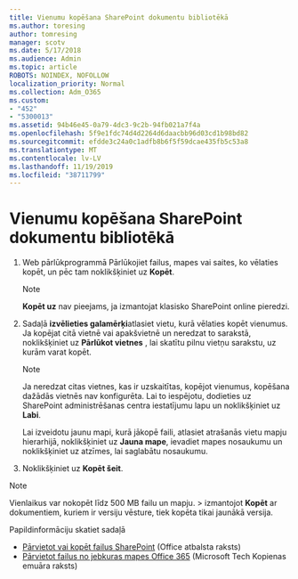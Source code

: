 ```yaml
---
title: Vienumu kopēšana SharePoint dokumentu bibliotēkā
ms.author: toresing
author: tomresing
manager: scotv
ms.date: 5/17/2018
ms.audience: Admin
ms.topic: article
ROBOTS: NOINDEX, NOFOLLOW
localization_priority: Normal
ms.collection: Adm_O365
ms.custom:
- "452"
- "5300013"
ms.assetid: 94b46e45-0a79-4dc3-9c2b-94fb021a7f4a
ms.openlocfilehash: 5f9e1fdc74d4d2264d6daacbb96d03cd1b98bd82
ms.sourcegitcommit: efdde3c24a0c1adfb8b6f5f59dcae435fb5c53a8
ms.translationtype: MT
ms.contentlocale: lv-LV
ms.lasthandoff: 11/19/2019
ms.locfileid: "38711799"
---
```

# <a name="copy-items-in-a-sharepoint-document-library"></a>Vienumu kopēšana SharePoint dokumentu bibliotēkā

1. Web pārlūkprogrammā Pārlūkojiet failus, mapes vai saites, ko vēlaties kopēt, un pēc tam noklikšķiniet uz **Kopēt**.

    > [!NOTE]
    > **Kopēt uz** nav pieejams, ja izmantojat klasisko SharePoint online pieredzi.
  
2. Sadaļā **izvēlieties galamērķi**atlasiet vietu, kurā vēlaties kopēt vienumus. Ja kopējat citā vietnē vai apakšvietnē un neredzat to sarakstā, noklikšķiniet uz **Pārlūkot vietnes** , lai skatītu pilnu vietņu sarakstu, uz kurām varat kopēt.

    > [!NOTE]
    > Ja neredzat citas vietnes, kas ir uzskaitītas, kopējot vienumus, kopēšana dažādās vietnēs nav konfigurēta. Lai to iespējotu, dodieties uz SharePoint administrēšanas centra iestatījumu lapu un noklikšķiniet uz **Labi**.
  
    Lai izveidotu jaunu mapi, kurā jākopē faili, atlasiet atrašanās vietu mapju hierarhijā, noklikšķiniet uz **Jauna mape**, ievadiet mapes nosaukumu un noklikšķiniet uz atzīmes, lai saglabātu nosaukumu.

3. Noklikšķiniet uz **Kopēt šeit**.

> [!NOTE]
> Vienlaikus var nokopēt līdz 500 MB failu un mapju. > izmantojot **Kopēt** ar dokumentiem, kuriem ir versiju vēsture, tiek kopēta tikai jaunākā versija.
  
Papildinformāciju skatiet sadaļā

 - [Pārvietot vai kopēt failus SharePoint](https://support.office.com/article/move-or-copy-files-in-sharepoint-00e2f483-4df3-46be-a861-1f5f0c1a87bc) (Office atbalsta raksts)
 - [Pārvietot failus no jebkuras mapes Office 365](https://techcommunity.microsoft.com/t5/Microsoft-SharePoint-Blog/Now-move-files-anywhere-in-Office-365-SharePoint-and-OneDrive/ba-p/146973) (Microsoft Tech Kopienas emuāra raksts)   